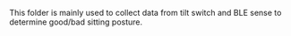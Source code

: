 This folder is mainly used to collect data from tilt switch and BLE sense to determine good/bad sitting posture.